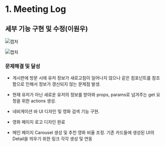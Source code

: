 # 1. Meeting Log

## 세부 기능 구현 및 수정(이원우)

![캡처](https://user-images.githubusercontent.com/90893428/170109065-970d6c97-8850-46d7-b5a5-54788189ccdb.PNG)

![캡처](https://user-images.githubusercontent.com/90893428/170108929-2c3d94f9-0ffd-43f4-b2a6-1660670a16a9.PNG)

### 문제해결 및 달성

- 게시판에 방문 시에 유저 정보가 새로고침이 일어나지 않으나 같은 컴포넌트를 참조함으로 인해서 정보가 갱신되지 않는 문제점 발생.
- 현재 유저가 아닌 새로운 유저의 정보를 받아와 props, params로 넘겨주는 get 요청을 위한 actions 생성.
- 네비게이션 바 UI 디자인 및 영화 검색 기능 구현.
- 영화 페이지 로고 디자인 완료

- 메인 페이지 Carousel 생성 및 추천 영화 비율 조정. 기존 카드들에 생성된 UI의 Detail을 띄우기 위한 링크 각각 생성 및 연동

